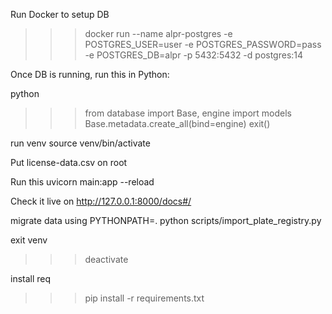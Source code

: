 Run Docker to setup DB

>>> docker run --name alpr-postgres -e POSTGRES_USER=user -e POSTGRES_PASSWORD=pass -e POSTGRES_DB=alpr -p 5432:5432 -d postgres:14


Once DB is running, run this in Python:

python
>>> from database import Base, engine
>>> import models
>>> Base.metadata.create_all(bind=engine)
>>> exit()

run venv
source venv/bin/activate

Put license-data.csv on root

Run this
uvicorn main:app --reload

Check it live on
http://127.0.0.1:8000/docs#/

migrate data using
PYTHONPATH=. python scripts/import_plate_registry.py

exit venv
>>> deactivate

install req
>>>pip install -r requirements.txt
